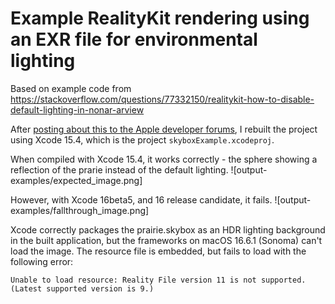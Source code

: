 # Example RealityKit rendering using an EXR file for environmental lighting

Based on example code from https://stackoverflow.com/questions/77332150/realitykit-how-to-disable-default-lighting-in-nonar-arview

After [posting about this to the Apple developer forums](https://developer.apple.com/forums/thread/762322), I rebuilt the project using Xcode 15.4, which is the project `skyboxExample.xcodeproj`.

When compiled with Xcode 15.4, it works correctly - the sphere showing a reflection of the prarie instead of the default lighting. 
![output-examples/expected_image.png]

However, with Xcode 16beta5, and 16 release candidate, it fails.
![output-examples/fallthrough_image.png]

Xcode correctly packages the prairie.skybox as an HDR lighting background in the built application, but the frameworks on macOS 16.6.1 (Sonoma) can't load the image. The resource file is embedded, but fails to load with the following error:

```text
Unable to load resource: Reality File version 11 is not supported. (Latest supported version is 9.)
```
